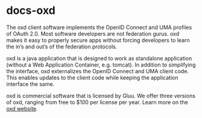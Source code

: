 # docs-oxd
The oxd client software implements the OpenID Connect and UMA profiles of OAuth 2.0. Most software developers are not federation gurus. oxd makes it easy to properly secure apps without forcing developers to learn the in’s and out’s of the federation protocols.

oxd is a java application that is designed to work as standalone application (without a Web Application Container, e.g. tomcat). In addition to simplifying the interface, oxd externalizes the OpenID Connect and UMA client code. This enables updates to the client code while keeping the application interface the same.

oxd is commercial software that is licensed by Gluu. We offer three versions of oxd, ranging from free to $100 per license per year. Learn more on the [oxd website](https://oxd.gluu.org).

